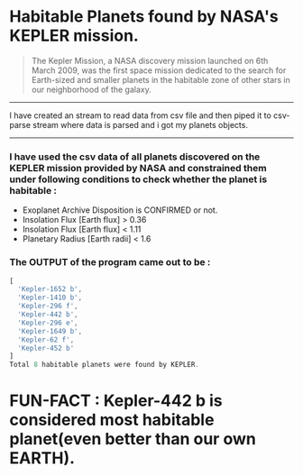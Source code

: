 # Habitable Planets found by NASA's KEPLER mission.
> The Kepler Mission, a NASA discovery mission launched on 6th March 2009, was the first space mission dedicated to the search for Earth-sized and smaller planets in the habitable zone of other stars in our neighborhood of the galaxy.


---
I have created an stream to read data from csv file and then piped it to csv-parse stream where data is parsed and i got my planets objects.

---

### I have used the csv data of all planets discovered on the KEPLER mission provided by NASA and constrained them under following conditions to check whether the planet is habitable : 
- Exoplanet Archive Disposition is CONFIRMED or not.
- Insolation Flux [Earth flux] > 0.36 
- Insolation Flux [Earth flux] < 1.11
- Planetary Radius [Earth radii] < 1.6


### The OUTPUT of the program came out to be :

```javascript
[
  'Kepler-1652 b',
  'Kepler-1410 b',
  'Kepler-296 f',
  'Kepler-442 b',
  'Kepler-296 e',
  'Kepler-1649 b',
  'Kepler-62 f',
  'Kepler-452 b'
]
Total 8 habitable planets were found by KEPLER.
```

# FUN-FACT : Kepler-442 b is considered most habitable planet(even better than our own EARTH).

